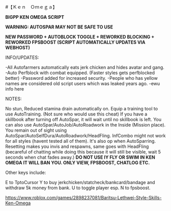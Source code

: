 #【Ｋｅｎ　Ｏｍｅｇａ】

**BIGPP KEN OMEGA SCRIPT**

**WARNING: AUTOSPAR MAY NOT BE SAFE TO USE**

**NEW PASSWORD + AUTOBLOCK TOGGLE + REWORKED BLOCKING + REWORKED FPSBOOST (SCRIPT AUTOMATICALLY UPDATES VIA WEBHOST)**

INFO/UPDATES:

-All Autofarmers automatically eats jerk chicken and hides avatar and gang.
-Auto Perfblock with combat equipped. (Faster styles gets perfblocked better)
-Password added for increased security.
-People who has yellow names are considered old script users which was leaked years ago.
-ewu info here

NOTES: 

No stun, Reduced stamina drain automatically on.
Equip a training tool to use AutoTraining. (Not sure who would use this cheat)
If you have a skillbook after turning off AutoSpar, it will wait until no skillbook is left.
You can also use AutoSpar/AutoJob/AutoRoadwork in the Inside (Mission place).
You remain out of sight using AutoSpar/AutoSelfDura/AutoRoadwork/HeadFling.
InfCombo might not work for all styles (havent tested all of them). It's also op when AutoSparring.
Resetting makes you invis and respawns, same goes with HeadFling (becareful of chatting while doing this because it will still be visible, wait 5 seconds when chat fades away.)
**DO NOT USE IY FLY OR SWIM IN KEN OMEGA IT WILL BAN YOU. ONLY VIEW, FPSBOOST, CHATLOG ETC.**

Other keys include: 

E to TptoCursor
Y to buy jerkchicken/statcheck/bankcard/bandage and withdraw 5k money from bank.
U to toggle player esp.
N to fpsboost.

https://www.roblox.com/games/2898237081/Baritsu-Lethwei-Style-Skills-Ken-Omega
